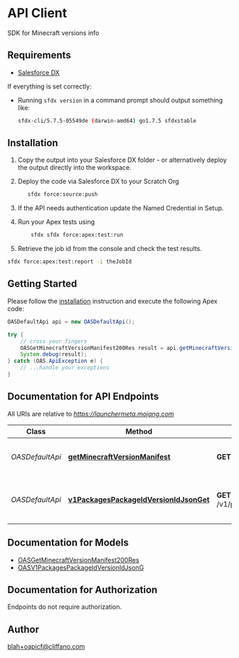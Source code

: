 #  API Client


SDK for Minecraft versions info

## Requirements

- [Salesforce DX](https://www.salesforce.com/products/platform/products/salesforce-dx/)

If everything is set correctly:

- Running `sfdx version` in a command prompt should output something like:

  ```bash
  sfdx-cli/5.7.5-05549de (darwin-amd64) go1.7.5 sfdxstable
  ```

## Installation

1. Copy the output into your Salesforce DX folder - or alternatively deploy the output directly into the workspace.
2. Deploy the code via Salesforce DX to your Scratch Org

   ```bash
      sfdx force:source:push
   ```

3. If the API needs authentication update the Named Credential in Setup.
4. Run your Apex tests using

   ```bash
       sfdx sfdx force:apex:test:run
   ```

5. Retrieve the job id from the console and check the test results.

  ```bash
  sfdx force:apex:test:report -i theJobId
  ```

## Getting Started

Please follow the [installation](#installation) instruction and execute the following Apex code:

```java
OASDefaultApi api = new OASDefaultApi();

try {
    // cross your fingers
    OASGetMinecraftVersionManifest200Res result = api.getMinecraftVersionManifest();
    System.debug(result);
} catch (OAS.ApiException e) {
    // ...handle your exceptions
}
```

## Documentation for API Endpoints

All URIs are relative to *https://launchermeta.mojang.com*

Class | Method | HTTP request | Description
------------ | ------------- | ------------- | -------------
*OASDefaultApi* | [**getMinecraftVersionManifest**](OASDefaultApi.md#getMinecraftVersionManifest) | **GET** /mc/game/version_manifest.json | Get Minecraft version manifest
*OASDefaultApi* | [**v1PackagesPackageIdVersionIdJsonGet**](OASDefaultApi.md#v1PackagesPackageIdVersionIdJsonGet) | **GET** /v1/packages/{packageId}/{versionId}.json | Get Minecraft version package details


## Documentation for Models

 - [OASGetMinecraftVersionManifest200Res](OASGetMinecraftVersionManifest200Res.md)
 - [OASV1PackagesPackageIdVersionIdJsonG](OASV1PackagesPackageIdVersionIdJsonG.md)


## Documentation for Authorization

Endpoints do not require authorization.


## Author

blah+oapicf@cliffano.com

